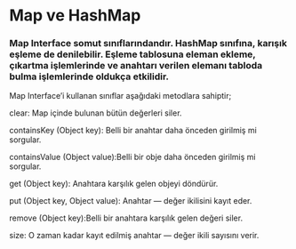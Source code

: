 # Map ve HashMap


### Map Interface somut sınıflarındandır. HashMap sınıfına, karışık eşleme de denilebilir. Eşleme tablosuna eleman ekleme, çıkartma işlemlerinde ve anahtarı verilen elemanı tabloda bulma işlemlerinde oldukça etkilidir.



Map Interface’i kullanan sınıflar aşağıdaki metodlara sahiptir;



clear: Map içinde bulunan bütün değerleri siler.


containsKey (Object key): Belli bir anahtar daha önceden girilmiş mi sorgular.


containsValue (Object value):Belli bir obje daha önceden girilmiş mi sorgular.


get (Object key): Anahtara karşılık gelen objeyi döndürür.


put (Object key, Object value): Anahtar — değer ikilisini kayıt eder.


remove (Object key):Belli bir anahtara karşılık gelen değeri siler.


size: O zaman kadar kayıt edilmiş anahtar — değer ikili sayısını verir.